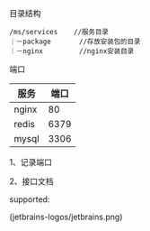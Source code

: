 目录结构

```text
/ms/services	//服务目录
｜－package		//存放安装包的目录
｜－nginx			//nginx安装目录
```



端口

| 服务  | 端口 |
| ----- | ---- |
| nginx | 80   |
| redis | 6379 |
| mysql | 3306 |



1、记录端口

2、接口文档



supported:

(jetbrains-logos/jetbrains.png)




